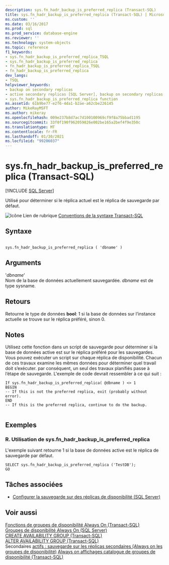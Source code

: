 ```yaml
---
description: sys.fn_hadr_backup_is_preferred_replica (Transact-SQL)
title: sys.fn_hadr_backup_is_preferred_replica (Transact-SQL) | Microsoft Docs
ms.custom: ''
ms.date: 03/16/2017
ms.prod: sql
ms.prod_service: database-engine
ms.reviewer: ''
ms.technology: system-objects
ms.topic: reference
f1_keywords:
- sys.fn_hadr_backup_is_preferred_replica_TSQL
- sys.fn_hadr_backup_is_preferred_replica
- fn_hadr_backup_is_preferred_replica_TSQL
- fn_hadr_backup_is_preferred_replica
dev_langs:
- TSQL
helpviewer_keywords:
- backup on secondary replicas
- active secondary replicas [SQL Server], backup on secondary replicas
- sys.fn_hadr_backup_is_preferred_replica function
ms.assetid: 61b9be77-e2f6-4da1-b2ae-a62cbe226145
author: MikeRayMSFT
ms.author: mikeray
ms.openlocfilehash: 009e237b8d7ac7d100100969cf9f8a75bbad1195
ms.sourcegitcommit: 33f0f190f962059826e002be165a2bef4f9e350c
ms.translationtype: MT
ms.contentlocale: fr-FR
ms.lasthandoff: 01/30/2021
ms.locfileid: "99206037"
---
```

# <a name="sysfn_hadr_backup_is_preferred_replica--transact-sql"></a>sys.fn_hadr_backup_is_preferred_replica (Transact-SQL)
[!INCLUDE [SQL Server](../../includes/applies-to-version/sqlserver.md)]

  Utilisé pour déterminer si le réplica actuel est le réplica de sauvegarde par défaut.  
  
 ![Icône Lien de rubrique](../../database-engine/configure-windows/media/topic-link.gif "Icône du lien de rubrique") [Conventions de la syntaxe Transact-SQL](../../t-sql/language-elements/transact-sql-syntax-conventions-transact-sql.md)  
  
## <a name="syntax"></a>Syntaxe  
  
```  
  
sys.fn_hadr_backup_is_preferred_replica ( 'dbname' )  
```  
  
## <a name="arguments"></a>Arguments  
 '*dbname*'  
 Nom de la base de données actuellement sauvegardée. *dbname* est de type sysname.  
  
## <a name="returns"></a>Retours  
 Retourne le type de données **bool**: 1 si la base de données sur l’instance actuelle se trouve sur le réplica préféré, sinon 0.  
  
## <a name="remarks"></a>Notes  
 Utilisez cette fonction dans un script de sauvegarde pour déterminer si la base de données active est sur le réplica préféré pour les sauvegardes. Vous pouvez exécuter un script sur chaque réplica de disponibilité. Chacun de ces travaux examine les mêmes données pour déterminer quel travail doit s’exécuter. par conséquent, un seul des travaux planifiés passe à l’étape de sauvegarde. L'exemple de code devrait ressembler à ce qui suit :  
  
```  
If sys.fn_hadr_backup_is_preferred_replica( @dbname ) <> 1   
BEGIN  
-- If this is not the preferred replica, exit (probably without error).  
END  
-- If this is the preferred replica, continue to do the backup.  
  
```  
  
## <a name="examples"></a>Exemples  
  
### <a name="a-using-sysfn_hadr_backup_is_preferred_replica"></a>R. Utilisation de sys.fn_hadr_backup_is_preferred_replica  
 L'exemple suivant retourne 1 si la base de données active est le réplica de sauvegarde par défaut.  
  
```  
SELECT sys.fn_hadr_backup_is_preferred_replica ('TestDB');  
GO  
```  
  
##  <a name="related-tasks"></a><a name="RelatedTasks"></a> Tâches associées  
  
-   [Configurer la sauvegarde sur des réplicas de disponibilité &#40;SQL Server&#41;](../../database-engine/availability-groups/windows/configure-backup-on-availability-replicas-sql-server.md)  
  
## <a name="see-also"></a>Voir aussi  
 [Fonctions de groupes de disponibilité Always On &#40;Transact-SQL&#41;](../../relational-databases/system-functions/always-on-availability-groups-functions-transact-sql.md)   
 [Groupes de disponibilité Always On &#40;SQL Server&#41;](../../database-engine/availability-groups/windows/always-on-availability-groups-sql-server.md)   
 [CREATE AVAILABILITY GROUP &#40;Transact-SQL&#41;](../../t-sql/statements/create-availability-group-transact-sql.md)   
 [ALTER AVAILABILITY GROUP &#40;Transact-SQL&#41;](../../t-sql/statements/alter-availability-group-transact-sql.md)   
 Secondaires [actifs : sauvegarde sur les réplicas secondaires &#40;Always on les groupes de disponibilité&#41;](../../database-engine/availability-groups/windows/active-secondaries-backup-on-secondary-replicas-always-on-availability-groups.md) [Always on affichages catalogue de groupes de disponibilité &#40;Transact-SQL&#41;](../../relational-databases/system-catalog-views/always-on-availability-groups-catalog-views-transact-sql.md)      
  
  
